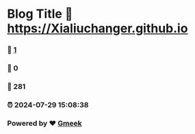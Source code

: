 # Blog Title :link: https://Xialiuchanger.github.io 
### :page_facing_up: [1](https://Xialiuchanger.github.io/tag.html) 
### :speech_balloon: 0 
### :hibiscus: 281 
### :alarm_clock: 2024-07-29 15:08:38 
### Powered by :heart: [Gmeek](https://github.com/Meekdai/Gmeek)
